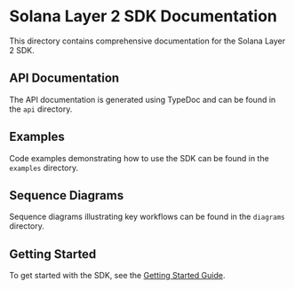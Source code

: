 # Solana Layer 2 SDK Documentation

This directory contains comprehensive documentation for the Solana Layer 2 SDK.

## API Documentation

The API documentation is generated using TypeDoc and can be found in the `api` directory.

## Examples

Code examples demonstrating how to use the SDK can be found in the `examples` directory.

## Sequence Diagrams

Sequence diagrams illustrating key workflows can be found in the `diagrams` directory.

## Getting Started

To get started with the SDK, see the [Getting Started Guide](./getting-started.md).
